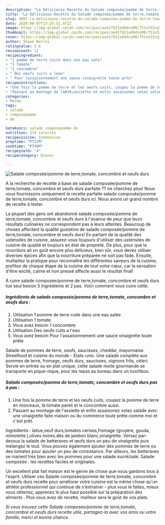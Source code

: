 ```yaml
---
description: "La Délicieuse Recette du Salade composée/pomme de terre,tomate, concombre et oeufs durs"
title: "La Délicieuse Recette du Salade composée/pomme de terre,tomate, concombre et oeufs durs"
slug: 4087-la-delicieuse-recette-du-salade-composee-pomme-de-terre-tomate-concombre-et-oeufs-durs
date: 2020-08-07T13:25:51.472Z
image: https://img-global.cpcdn.com/recipes/ae41f921ad9dce90/751x532cq70/salade-composeepomme-de-terretomate-concombre-et-oeufs-durs-photo-principale-de-la-recette.jpg
thumbnail: https://img-global.cpcdn.com/recipes/ae41f921ad9dce90/751x532cq70/salade-composeepomme-de-terretomate-concombre-et-oeufs-durs-photo-principale-de-la-recette.jpg
cover: https://img-global.cpcdn.com/recipes/ae41f921ad9dce90/751x532cq70/salade-composeepomme-de-terretomate-concombre-et-oeufs-durs-photo-principale-de-la-recette.jpg
author: Shawn Norris
ratingvalue: 3.6
reviewcount: 12
recipeingredient:
- "1 pomme de terre cuite dans une eau sale"
- "1 tomate"
- "1 concombre"
- " Des oeufs cuits a leau"
- " Pour lassaisonnement une sauce vinaigrette toute prte"
recipeinstructions:
- "Une fois la pomme de terre et les oeufs cuits, coupez la pomme de terre en morceaux, là tomate pareil et le concombre aussi."
- "Passant au montage de l&#39;assiette et enfin assaisonez votez salade avec une vinaigrette faite maison ou du commerce toute prête comme moi et c&#39;est prêt."
categories:
- Resep
tags:
- salade
- composepomme
- de

katakunci: salade composepomme de 
nutrition: 274 calories
recipecuisine: Indonesian
preptime: "PT22M"
cooktime: "PT49M"
recipeyield: "4"
recipecategory: Dinner

---
```



![Salade composée/pomme de terre,tomate, concombre et oeufs durs](https://img-global.cpcdn.com/recipes/ae41f921ad9dce90/751x532cq70/salade-composeepomme-de-terretomate-concombre-et-oeufs-durs-photo-principale-de-la-recette.jpg)

A la recherche de recette à base de salade composée/pomme de terre,tomate, concombre et oeufs durs parfaite ?? ne cherchez plus! Nous vous fournissons uniquement la recette parfaite salade composée/pomme de terre,tomate, concombre et oeufs durs ici. Nous avons un grand nombre de recette à tester.

La plupart des gens ont abandonné salade composée/pomme de terre,tomate, concombre et oeufs durs à l'avance de peur que leurs résultats culinaires ne correspondent pas à leurs attentes. Beaucoup de choses affectent la qualité gustative de salade composée/pomme de terre,tomate, concombre et oeufs durs! En partant de la qualité des ustensiles de cuisine, assurez-vous toujours d'utiliser des ustensiles de cuisine de qualité et toujours en état de propreté. De plus, pour que la nourriture ait un goût encore plus délicieux, bien sûr, vous devez utiliser diverses épices afin que la nourriture préparée ne soit pas fade. Ensuite, multipliez la pratique pour reconnaître les différentes saveurs de la cuisine, profitez de chaque étape de la cuisine de tout votre cœur, car la sensation d'être excité, calme et non pressé affecte aussi le résultat final!

<!--inarticleads1-->

À cuire salade composée/pomme de terre,tomate, concombre et oeufs durs tue seul besion 5 Ingrédients et 2 pas. Voici comment vous cuire cette.

##### Ingrédients de salade composée/pomme de terre,tomate, concombre et oeufs durs :

1. Utilisation 1 pomme de terre cuite dans une eau salée
1. Utilisation 1 tomate
1. Vous avez besoin 1 concombre
1. Utilisation  Des oeufs cuits a l&#39;eau
1. Vous avez besoin  Pour l&#39;assaisonnement une sauce vinaigrette toute prête


Salade de pommes de terre, oeufs, saucisses, cheddar, mayonnaise. Streetfood et cuisine du monde - Etats-unis. Une salade complète aux pommes de terre, fromage, oeufs durs, saucisses, oignons frits, céleri. Servie en entrée ou en plat unique, cette salade mixte gourmande se transporte en pique-nique, pour les repas au bureau dans un lunchbox. 

<!--inarticleads2-->

##### Salade composée/pomme de terre,tomate, concombre et oeufs durs pas à pas :

1. Une fois la pomme de terre et les oeufs cuits, coupez la pomme de terre en morceaux, là tomate pareil et le concombre aussi.
1. Passant au montage de l&#39;assiette et enfin assaisonez votez salade avec une vinaigrette faite maison ou du commerce toute prête comme moi et c&#39;est prêt.


Ingrédients : laitue,oeuf durs,tomates cerises,fromage (gruyère, gouda, mimolette.),olives noires,dés de jambon blanc,vinaigrette. Versez par-dessus la salade de betteraves et œufs durs un peu de vinaigrette puis mélangez le tout. Vous pouvez également ajouter des pommes de terre ou des tomates pour ajouter un peu de consistance. Par ailleurs, les betteraves se marient très bien avec les pommes pour une salade sucré/salé. Salade composée : les recettes faciles et originales. 

<!--inarticleads1-->

<p>
Un excellent plat fait maison est le genre de chose que nous gardons tous à l'esprit. Utiliser ces Salade composée/pomme de terre,tomate, concombre et oeufs durs recette pour améliorer votre cuisine est la même chose qu'un athlète professionnel qui continue de s'entraîner - plus vous le faites, mieux vous obtenez, apprenez le plus haut possible sur la préparation des aliments . Plus vous avez de recette, meilleur sera le goût de vos plats.
</p>

<p>
<i>Si vous trouvez cette Salade composée/pomme de terre,tomate, concombre et oeufs durs recette utile, partagez-la avec vos amis ou votre famille, merci et bonne chance.</i>
</p>
